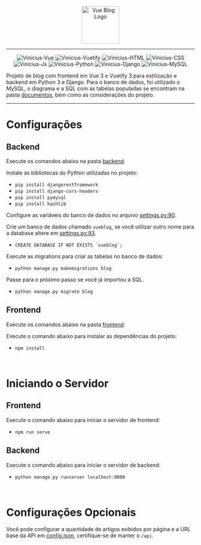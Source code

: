 <div align="center">
  <img src="https://i.imgur.com/qsT0jUk.png" height="100" alt="Vue Blog Logo"/>
</div>

<hr>

<div align="center">
  <img alt="Vinicius-Vue" src="https://img.shields.io/badge/Vue.js-323330?style=for-the-badge&logo=vue.js&logoColor=FFF">
  <img alt="Vinicius-Vuetify" src="https://img.shields.io/badge/Vuetify-323330?style=for-the-badge&logo=vuetify&logoColor=FFF">
  <img alt="Vinicius-HTML" src="https://img.shields.io/badge/HTML-323330?style=for-the-badge&logo=html5&logoColor=FFF">
  <img alt="Vinicius-CSS" src="https://img.shields.io/badge/CSS-323330?&style=for-the-badge&logo=css3&logoColor=FFF">
  <img alt="Vinicius-Js" src="https://img.shields.io/badge/JavaScript-323330?style=for-the-badge&logo=javascript&logoColor=FFF">
  <img alt="Vinicius-Python" src="https://img.shields.io/badge/Python-323330?style=for-the-badge&logo=python&logoColor=FFF">
  <img alt="Vinicius-Django" src="https://img.shields.io/badge/Django-323330?style=for-the-badge&logo=django&logoColor=FFF">
  <img alt="Vinicius-MySQL" src="https://img.shields.io/badge/MySQL-323330?style=for-the-badge&logo=mysql&logoColor=FFF">
</div>

Projeto de blog com frontend em Vue 3 e Vuetify 3 para estilização e backend em Python 3 e Django.
Para o banco de dados, foi utilizado o MySQL, o diagrama e a SQL com as tabelas populadas se encontram na pasta [documentos](https://github.com/Vinicius-CS/vueblog/tree/main/documentos), bem como as considerações do projeto.

<hr>

# Configurações

## Backend
Execute os comandos abaixo na pasta [backend](https://github.com/Vinicius-CS/vueblog/tree/main/backend).

Instale as bibliotecas do Python utilizadas no projeto:
- `pip install djangorestframework`
- `pip install django-cors-headers`
- `pip install pymysql`
- `pip install hashlib`

Configure as variáveis do banco de dados no arquivo [settings.py:90](https://github.com/Vinicius-CS/vueblog/blob/main/backend/djangoblog/settings.py#L90).

Crie um banco de dados chamado `vueblog`, se você utilizar outro nome para a database altere em [settings.py:93](https://github.com/Vinicius-CS/vueblog/blob/main/backend/djangoblog/settings.py#L93).
- ``CREATE DATABASE IF NOT EXISTS `vueblog`;``

Execute as migrations para criar as tabelas no banco de dados:
- `python manage.py makemigrations blog`

Passe para o próximo passo se você já importou a SQL.
- `python manage.py migrate blog`

## Frontend
Execute os comandos abaixo na pasta [frontend](https://github.com/Vinicius-CS/vueblog/tree/main/frontend):

Execute o comando abaixo para instalar as dependências do projeto:
- `npm install`

<br>

# Iniciando o Servidor

## Frontend
Execute o comando abaixo para iniciar o servidor de frontend:
- `npm run serve`

## Backend
Execute o comando abaixo para iniciar o servidor de backend:
- `python manage.py runserver localhost:8000`

<br>

# Configurações Opcionais
Você pode configurar a quantidade de artigos exibidos por página e a URL base da API em [config.json](https://github.com/Vinicius-CS/vueblog/blob/main/frontend/src/assets/config.json), certifique-se de manter o `/api`.
